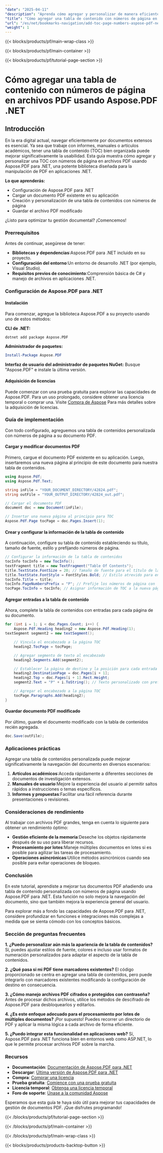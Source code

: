 ```yaml
---
"date": "2025-04-11"
"description": "Aprenda cómo agregar y personalizar de manera eficiente una tabla de contenido con números de página en sus documentos PDF usando Aspose.PDF para .NET, mejorando la navegación del documento."
"title": "Cómo agregar una tabla de contenido con números de página en archivos PDF usando Aspose.PDF .NET"
"url": "/es/net/bookmarks-navigation/add-toc-page-numbers-aspose-pdf-net/"
"weight": 1
---
```


{{< blocks/products/pf/main-wrap-class >}}

{{< blocks/products/pf/main-container >}}

{{< blocks/products/pf/tutorial-page-section >}}


# Cómo agregar una tabla de contenido con números de página en archivos PDF usando Aspose.PDF .NET

## Introducción

En la era digital actual, navegar eficientemente por documentos extensos es esencial. Ya sea que trabaje con informes, manuales o artículos académicos, tener una tabla de contenido (TOC) bien organizada puede mejorar significativamente la usabilidad. Esta guía muestra cómo agregar y personalizar una TOC con números de página en archivos PDF usando Aspose.PDF para .NET, una potente biblioteca diseñada para la manipulación de PDF en aplicaciones .NET.

**Lo que aprenderás:**
- Configuración de Aspose.PDF para .NET
- Cargar un documento PDF existente en su aplicación
- Creación y personalización de una tabla de contenidos con números de página
- Guardar el archivo PDF modificado

¿Listo para optimizar tu gestión documental? ¡Comencemos!

### Prerrequisitos

Antes de continuar, asegúrese de tener:
- **Bibliotecas y dependencias**:Aspose.PDF para .NET incluido en su proyecto.
- **Configuración del entorno**:Un entorno de desarrollo .NET (por ejemplo, Visual Studio).
- **Requisitos previos de conocimiento**:Comprensión básica de C# y manejo de archivos en aplicaciones .NET.

### Configuración de Aspose.PDF para .NET

#### Instalación
Para comenzar, agregue la biblioteca Aspose.PDF a su proyecto usando uno de estos métodos:

**CLI de .NET:**
```bash
dotnet add package Aspose.PDF
```

**Administrador de paquetes:**
```powershell
Install-Package Aspose.PDF
```

**Interfaz de usuario del administrador de paquetes NuGet:**
Busque "Aspose.PDF" e instale la última versión.

#### Adquisición de licencias
Puede comenzar con una prueba gratuita para explorar las capacidades de Aspose.PDF. Para un uso prolongado, considere obtener una licencia temporal o comprar una. Visite [Compra de Aspose](https://purchase.aspose.com/buy) Para más detalles sobre la adquisición de licencias.

### Guía de implementación

Con todo configurado, agreguemos una tabla de contenidos personalizada con números de página a su documento PDF.

#### Cargar y modificar documentos PDF
Primero, cargue el documento PDF existente en su aplicación. Luego, insertaremos una nueva página al principio de este documento para nuestra tabla de contenidos.

```csharp
using Aspose.Pdf;
using Aspose.Pdf.Text;

string inFile = "YOUR_DOCUMENT_DIRECTORY/42824.pdf";
string outFile = "YOUR_OUTPUT_DIRECTORY/42824_out.pdf";

// Cargar el documento PDF
document doc = new Document(inFile);

// Insertar una nueva página al principio para TOC
Aspose.Pdf.Page tocPage = doc.Pages.Insert(1);
```

#### Crear y configurar la información de la tabla de contenido
A continuación, configure su tabla de contenido estableciendo su título, tamaño de fuente, estilo y prefijando números de página.

```csharp
// Configurar la información de la tabla de contenidos
tocInfo tocInfo = new TocInfo();
textFragment title = new TextFragment("Table Of Contents");
title.TextState.FontSize = 20; // Tamaño de fuente para el título de la tabla de contenidos
title.TextState.FontStyle = FontStyles.Bold; // Estilo atrevido para enfatizar
tocInfo.Title = title;
tocInfo.PageNumbersPrefix = "P"; // Prefije los números de página con 'P'
tocPage.TocInfo = tocInfo; // Asignar información de TOC a la nueva página
```

#### Agregar entradas a la tabla de contenido
Ahora, complete la tabla de contenidos con entradas para cada página de su documento.

```csharp
for (int i = 1; i < doc.Pages.Count; i++) {
    Aspose.Pdf.Heading heading2 = new Aspose.Pdf.Heading(1);
textSegment segment2 = new textSegment();

    // Vincula el encabezado a la página TOC
    heading2.TocPage = tocPage;

    // Agregar segmento de texto al encabezado
    heading2.Segments.Add(segment2); 

    // Establecer la página de destino y la posición para cada entrada
    heading2.DestinationPage = doc.Pages[i + 1];
    heading2.Top = doc.Pages[i + 1].Rect.Height; 
    segment2.Text = "P" + i.ToString(); // Texto personalizado con prefijo 'P'

    // Agregar el encabezado a la página TOC
    tocPage.Paragraphs.Add(heading2);
}
```

#### Guardar documento PDF modificado
Por último, guarde el documento modificado con la tabla de contenidos recién agregada.

```csharp
doc.Save(outFile);
```

### Aplicaciones prácticas

Agregar una tabla de contenidos personalizada puede mejorar significativamente la navegación del documento en diversos escenarios:
1. **Artículos académicos**:Acceda rápidamente a diferentes secciones de documentos de investigación extensos.
2. **Manuales de usuario**:Mejore la experiencia del usuario al permitir saltos rápidos a instrucciones o temas específicos.
3. **Informes y propuestas**:Facilitar una fácil referencia durante presentaciones o revisiones.

### Consideraciones de rendimiento

Al trabajar con archivos PDF grandes, tenga en cuenta lo siguiente para obtener un rendimiento óptimo:
- **Gestión eficiente de la memoria**:Deseche los objetos rápidamente después de su uso para liberar recursos.
- **Procesamiento por lotes**:Maneje múltiples documentos en lotes si es posible para agilizar las tareas de procesamiento.
- **Operaciones asincrónicas**:Utilice métodos asincrónicos cuando sea posible para evitar operaciones de bloqueo.

### Conclusión

En este tutorial, aprendiste a mejorar tus documentos PDF añadiendo una tabla de contenido personalizada con números de página usando Aspose.PDF para .NET. Esta función no solo mejora la navegación del documento, sino que también mejora la experiencia general del usuario.

Para explorar más a fondo las capacidades de Aspose.PDF para .NET, considere profundizar en funciones e integraciones más complejas a medida que se sienta cómodo con los conceptos básicos.

### Sección de preguntas frecuentes

**1. ¿Puedo personalizar aún más la apariencia de la tabla de contenidos?**
Sí, puedes ajustar estilos de fuente, colores e incluso usar formatos de numeración personalizados para adaptar el aspecto de la tabla de contenidos.

**2. ¿Qué pasa si mi PDF tiene marcadores existentes?**
El código proporcionado se centra en agregar una tabla de contenidos, pero puede integrarlo con marcadores existentes modificando la configuración de destino en consecuencia.

**3. ¿Cómo manejo archivos PDF cifrados o protegidos con contraseña?**
Antes de procesar dichos archivos, utilice los métodos de descifrado de Aspose.PDF para desbloquearlos y editarlos.

**4. ¿Es este enfoque adecuado para el procesamiento por lotes de múltiples documentos?**
¡Por supuesto! Puedes recorrer un directorio de PDF y aplicar la misma lógica a cada archivo de forma eficiente.

**5. ¿Puedo integrar esta funcionalidad en aplicaciones web?**
Sí, Aspose.PDF para .NET funciona bien en entornos web como ASP.NET, lo que le permite procesar archivos PDF sobre la marcha.

### Recursos
- **Documentación**: [Documentación de Aspose.PDF para .NET](https://reference.aspose.com/pdf/net/)
- **Descargar**: [Última versión de Aspose.PDF para .NET](https://releases.aspose.com/pdf/net/)
- **Compra**: [Comprar una licencia](https://purchase.aspose.com/buy)
- **Prueba gratuita**: [Comience con una prueba gratuita](https://releases.aspose.com/pdf/net/)
- **Licencia temporal**: [Obtenga una licencia temporal](https://purchase.aspose.com/temporary-license/)
- **Foro de soporte**: [Únase a la comunidad Aspose](https://forum.aspose.com/c/pdf/10)

Esperamos que esta guía te haya sido útil para mejorar tus capacidades de gestión de documentos PDF. ¡Que disfrutes programando!


{{< /blocks/products/pf/tutorial-page-section >}}

{{< /blocks/products/pf/main-container >}}

{{< /blocks/products/pf/main-wrap-class >}}

{{< blocks/products/products-backtop-button >}}